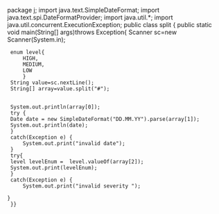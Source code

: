 package j;
import java.text.SimpleDateFormat;
import java.text.spi.DateFormatProvider;
import java.util.*;
import java.util.concurrent.ExecutionException;
public class split {
	public static void main(String[] args)throws Exception{
     Scanner sc=new Scanner(System.in);
     
     enum level{
    	 HIGH,
    	 MEDIUM,
    	 LOW
    	 }
     String value=sc.nextLine();
     String[] array=value.split("#");
     
     
     System.out.println(array[0]);
     try {
     Date date = new SimpleDateFormat("DD.MM.YY").parse(array[1]);
     System.out.println(date);
     }
     catch(Exception e) {
    	 System.out.print("invalid date");
     }
     try{
     level levelEnum =  level.valueOf(array[2]);
     System.out.print(levelEnum);
     }
     catch(Exception e) {
    	 System.out.print("invalid severity ");
     
	}
     }}
